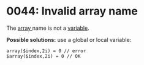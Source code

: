 # 0044: Invalid array name

The [array ](../../coding/arrays.md#general-syntax)name is not a [variable](../../coding/variables.md).

**Possible solutions:** use a global or local variable:

```
array($index,2i) = 0 // error
$array($index,2i) = 0 // OK
```
